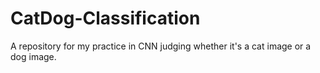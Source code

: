 # CatDog-Classification
A repository for my practice in CNN judging whether it's a cat image or a dog image. 
